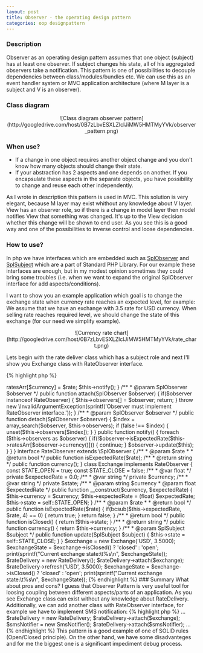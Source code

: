 ```yaml
---
layout: post
title: Observer - the operating design pattern
categories: oop designpattern
---
```


### Description
Observer as an operating design pattern assumes that one object (subject) has at least one observer. If subject changes his state, all of his aggregated observers take a notification.
This pattern is one of possibilities to decouple dependencies between class/modules/bundles etc. We can use this as an event handler system or MVC application architecture (where M layer is a subject and V is an observer).

### Class diagram
<center>
![Class diagram observer pattern](http://googledrive.com/host/0B7zLbvESXLZlclJiMW5HMTMyYVk/observer_pattern.png)
</center>

### When use?
+ If a change in one object requires another object change and you don't know how many objects should change their state.
+ If your abstraction has 2 aspects and one depends on another. If you encapsulate these aspects in the separate objects, you have possibility to change and reuse each other independently.

As I wrote in description this pattern is used in MVC. This solution is very elegant, because M layer may exist whithout any knowledge about V layer. View has an observer role, so if there is a change in model layer then model notifies View that something was changed. It's up to the View decision whether this change will be shown to end user. As you see this is a good way and one of the possibilities to inverse control and loose dependencies.

### How to use?
In php we have interfaces which are embedded such as [SplObserver](http://php.net/manual/en/class.splobserver.php) and [SplSubject](http://php.net/manual/en/class.splsubject.php) which are a part of Standard PHP Library. For our example these interfaces are enough, but in my modest opinion sometimes they could bring some troubles (i.e. when we want to expand the original SplObserver interface for add aspects/conditions).

I want to show you an example application which goal is to change the exchange state when currency rate reaches  an expected level, for example: We assume that we have an exchange with 3.5 rate for USD currency. When selling rate reaches required level, we should change the state of this exchange (for our need we simplify example).

<center>
![Currency rate chart](http://googledrive.com/host/0B7zLbvESXLZlclJiMW5HMTMyYVk/rate_chart.png)
</center>

Lets begin with the rate deliver class which has a subject role and next I'll show you Exchange class with RateObserver interface.

{% highlight php %}

<?php

class RateDelivery implements \SplSubject
{
    /**
     * @var array
     */
    private $ratesArr = [];

    /**
     * @var array
     */
    private $observers = [];

    /**
     * @param string $currency
     * @param float $rate
     */
    public function refresh($currency, $rate)
    {
        $this->ratesArr[$currency] = $rate;
        $this->notify();
    }

    /**
     * @param SplObserver $observer
     */
    public function attach(SplObserver $observer)
    {
        if($observer instanceof RateObserver) {
            $this->observers[] = $observer;
            return;
        }

        throw new \InvalidArgumentException(sprintf('Observer must implement RateObserver interface.'));
    }

    /**
     * @param SplObserver $observer
     */
    public function detach(SplObserver $observer)
    {
        $index = array_search($observer, $this->observers);

        if (false !== $index) {
            unset($this->observers[$index]);
        }
    }

    public function notify()
    {
        foreach ($this->observers as $observer) {
            if(!$observer->isExpectedRate($this->ratesArr[$observer->currency()])) {
                continue;
            }

            $observer->update($this);
        }
    }
}

interface RateObserver extends \SplObserver
{
    /**
     * @param $rate
     *
     * @return bool
     */
    public function isExpectedRate($rate);

    /**
     * @return string
     */
    public function currency();
}

class Exchange implements RateObserver
{
    const STATE_OPEN = true;
    const STATE_CLOSE = false;

    /**
     * @var float
     */
    private $expectedRate = 0.0;

    /**
     * @var string
     */
    private $currency;

    /**
     * @var string
     */
    private $state;

    /**
     * @param string $currency
     * @param float $expectedRate
     */
    public function __construct($currency, $expectedRate)
    {
        $this->currency = $currency;
        $this->expectedRate = (float) $expectedRate;
        $this->state = self::STATE_OPEN;
    }

    /**
     * @param $rate
     *
     * @return bool
     */
    public function isExpectedRate($rate)
    {
        if(bcsub($this->expectedRate, $rate, 4) == 0) {
            return true;
        }

        return false;
    }

    /**
     * @return bool
     */
    public function isClosed()
    {
        return !$this->state;
    }

    /**
     * @return string
     */
    public function currency()
    {
        return $this->currency;
    }

    /**
     * @param SplSubject $subject
     */
    public function update(SplSubject $subject)
    {
        $this->state = self::STATE_CLOSE;
    }
}

$exchange = new Exchange('USD', 3.5000);

$exchangeState = $exchange->isClosed() ? 'closed' : 'open';
print(sprintf("Current exchange state:\t%s\n", $exchangeState));

$rateDelivery = new RateDelivery();
$rateDelivery->attach($exchange);

$rateDelivery->refresh('USD', 3.5000);

$exchangeState = $exchange->isClosed() ? 'closed' : 'open';
print(sprintf("Current exchange state:\t%s\n", $exchangeState));

{% endhighlight %} 

### Summary
What about pros and cons? I guess that Observer Pattern is very useful tool for loosing coupling between different aspects/parts of an application.
As you see Exchange class can exist without any knowledge about RateDelivery. Additionally, we can add another class with RateObserver interface, for example
we have to implement SMS notification:

{% highlight php %}

...

$rateDelivery = new RateDelivery;
$rateDelivery->attach($exchange);

$smsNotifier = new SmsNotifier();
$rateDelivery->attach($smsNotifier);

...

{% endhighlight %} 

This pattern is a good example of one of SOLID rules (Open/Closed principle). 

On the other hand, we have some disadvanteges and for me the biggest one is a significant impediment debug process.